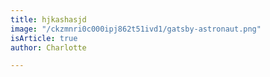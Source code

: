 ```yaml
---
title: hjkashasjd
image: "/ckzmnri0c000ipj862t51ivd1/gatsby-astronaut.png"
isArticle: true
author: Charlotte

---
```

